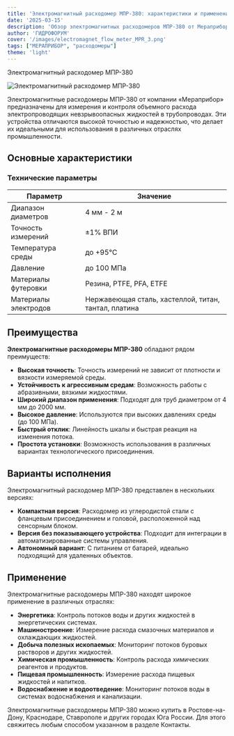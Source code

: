 ```yaml
---
title: 'Электромагнитный расходомер МПР-380: характеристики и применение'
date: '2025-03-15'
description: 'Обзор электромагнитных расходомеров МПР-380 от Мераприбор, их технические характеристики, преимущества и области применения.'
author: 'ГИДРОФОРУМ'
cover: '/images/electromagnet_flow_meter_MPR_3.png'
tags: ["МЕРАПРИБОР", "расходомеры"]
theme: 'light'
---
```


Электромагнитный расходомер МПР-380

![Электромагнитный расходомер МПР-380](/images/electromagnet_flow_meter_MPR_3.png)

Электромагнитные расходомеры МПР-380 от компании «Мераприбор» предназначены для измерения и контроля объемного расхода электропроводящих невзрывоопасных жидкостей в трубопроводах. Эти устройства отличаются высокой точностью и надежностью, что делает их идеальными для использования в различных отраслях промышленности.

## Основные характеристики

### Технические параметры

| Параметр               | Значение                                                                 |
|------------------------|--------------------------------------------------------------------------|
| Диапазон диаметров     | 4 мм - 2 м                                                            |
| Точность измерений    | ±1% ВПИ                                                              |
| Температура среды      | до +95°C                                                                 |
| Давление              | до 100 МПа                                                                |
| Материалы футеровки   | Резина, PTFE, PFA, ETFE                                             |
| Материалы электродов   | Нержавеющая сталь, хастеллой, титан, тантал, платина                  |

## Преимущества

**Электромагнитные расходомеры МПР-380** обладают рядом преимуществ:

- **Высокая точность**: Точность измерений не зависит от плотности и вязкости измеряемой среды.
- **Устойчивость к агрессивным средам**: Возможность работы с абразивными, вязкими жидкостями.
- **Широкий диапазон применения**: Подходят для труб диаметром от 4 мм до 2000 мм.
- **Высокое давление**: Используются при высоких давлениях среды (до 100 МПа).
- **Быстрый отклик**: Линейность шкалы и быстрая реакция на изменения потока.
- **Простота установки**: Возможность использования в различных вариантах технологического присоединения.

## Варианты исполнения

Электромагнитный расходомер МПР-380 представлен в нескольких версиях:

- **Компактная версия**: Расходомер из углеродистой стали с фланцевым присоединением и головой, расположенной над сенсорным блоком.
- **Версия без показывающего устройства**: Подходит для интеграции в автоматизированные системы управления.
- **Автономный вариант**: С питанием от батарей, идеально подходящий для удаленных объектов.

## Применение

Электромагнитные расходомеры МПР-380 находят широкое применение в различных отраслях:

- **Энергетика**: Контроль потоков воды и других жидкостей в энергетических системах.
- **Машиностроение**: Измерение расхода смазочных материалов и охлаждающих жидкостей.
- **Добыча полезных ископаемых**: Мониторинг потоков буровых растворов и других жидкостей.
- **Химическая промышленность**: Контроль расхода химических реагентов и продуктов.
- **Пищевая промышленность**: Измерение расхода пищевых жидкостей и напитков.
- **Водоснабжение и водоотведение**: Мониторинг потоков воды в системах водоснабжения и канализации.

Электромагнитные расходомеры МПР-380 можно купить в Ростове-на-Дону, Краснодаре, Ставрополе и других городах Юга России. Для этого свяжитесь любым способом указанном в разделе Контакты.
